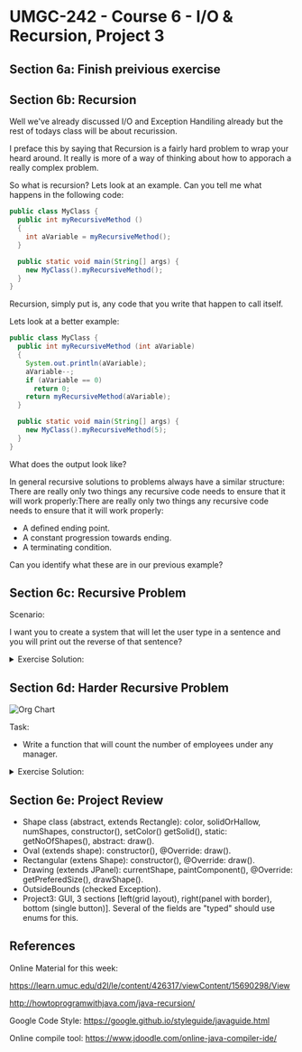 # UMGC-242 - Course 6 - I/O & Recursion, Project 3

## Section 6a: Finish preivious exercise

## Section 6b: Recursion

Well we've already discussed I/O and Exception Handiling already but the rest of todays class will be about recurission.

I preface this by saying that Recursion is a fairly hard problem to wrap your heard around. It really is more of a way of thinking about how to apporach a really complex problem.

So what is recursion? Lets look at an example. Can you tell me what happens in the following code:

```java
public class MyClass {
  public int myRecursiveMethod ()  
  {  
    int aVariable = myRecursiveMethod();  
  }

  public static void main(String[] args) {
    new MyClass().myRecursiveMethod();
  }
}
```

Recursion, simply put is, any code that you write that happen to call itself. 

Lets look at a better example:
```java
public class MyClass {
  public int myRecursiveMethod (int aVariable)  
  {  
    System.out.println(aVariable);  
    aVariable--;  
    if (aVariable == 0)  
      return 0;  
    return myRecursiveMethod(aVariable);  
  } 

  public static void main(String[] args) {
    new MyClass().myRecursiveMethod(5);
  }
}
```

What does the output look like?

In general recursive solutions to problems always have a similar structure:
There are really only two things any recursive code needs to ensure that it will work properly:There are really only two things any recursive code needs to ensure that it will work properly:
- A defined ending point.
- A constant progression towards ending.
- A terminating condition.

Can you identify what these are in our previous example?

## Section 6c: Recursive Problem

Scenario:

I want you to create a system that will let the user type in a sentence and you will print out the reverse of that sentence?

<details>
  <summary>Exercise Solution:</summary>
  
```java
//Reverse.java
import java.util.*;
class Reverse {
   public static void recursiveReverse(Scanner in)  {
      String word = in.next();
      if (in.hasNext())  
         recursiveReverse(in);
      System.out.print(word + " ");
   }
   public static void main(String args[]) {
      Scanner stdin = new Scanner(System.in);
      recursiveReverse(stdin);
   }
}
```
</details>

## Section 6d: Harder Recursive Problem

![Org Chart](https://community.topcoder.com/i/education/hierarchy2.PNG)

Task:
- Write a function that will count the number of employees under any manager.

<details>
  <summary>Exercise Solution:</summary>
  
```java
PSEDUOCODE
public int countEmployeesUnder(String employeeName)
{
    declare variable counter
    counter = 0
    for each person in employeeDatabase
    {
        if(person.manager == employeeName)
        {
            counter = counter + 1
            counter = counter + countEmployeesUnder(person.name)
        }
    }
    return counter
}
```
</details>

## Section 6e: Project Review
- Shape class (abstract, extends Rectangle): color, solidOrHallow, numShapes, constructor(), setColor() getSolid(), static: getNoOfShapes(), abstract: draw().
- Oval (extends shape): constructor(), @Override: draw().
- Rectangular (extens Shape): constructor(), @Override: draw().
- Drawing (extends JPanel): currentShape, paintComponent(), @Override: getPreferedSize(), drawShape().
- OutsideBounds (checked Exception).
- Project3: GUI, 3 sections [left(grid layout), right(panel with border), bottom (single button)]. Several of the fields are "typed" should use enums for this. 

## References
Online Material for this week:

https://learn.umuc.edu/d2l/le/content/426317/viewContent/15690298/View

http://howtoprogramwithjava.com/java-recursion/

Google Code Style: 
https://google.github.io/styleguide/javaguide.html

Online compile tool:
https://www.jdoodle.com/online-java-compiler-ide/

